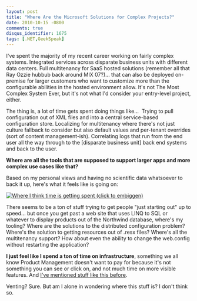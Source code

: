 ```yaml
---
layout: post
title: "Where Are the Microsoft Solutions for Complex Projects?"
date: 2010-10-15 -0800
comments: true
disqus_identifier: 1675
tags: [.NET,GeekSpeak]
---
```

I've spent the majority of my recent career working on fairly complex
systems. Integrated services across disparate business units with
different data centers. Full multitenancy for SaaS hosted solutions
(remember all that Ray Ozzie hubbub back around MIX 07?)... that can
also be deployed on-premise for larger customers who want to customize
more than the configurable abilities in the hosted environment allow.
It's not The Most Complex System Ever, but it's not what I'd consider
your entry-level project, either.

The thing is, a lot of time gets spent doing things like...  Trying to
pull configuration out of XML files and into a central service-based
configuration store. Localizing for multitenancy where there's not just
culture fallback to consider but also default values and per-tenant
overrides (sort of content management-ish). Correlating logs that run
from the end user all the way through to the [disparate business unit]
back end systems and back to the user.

**Where are all the tools that are supposed to support larger apps and
more complex use cases like that?**

Based on my personal views and having no scientific data whatsoever to
back it up, here's what it feels like is going on:

[![Where I think time is getting spent (click to
embiggen)](https://hyqi8g.bl3301.livefilestore.com/y2p4Tg-cbaUSTZFFKOG-AhV6i54Couog5NAyOYFzoGKQ_WiwSVW6ATiM3_8IAXNt0X_J2apoplUqRn2-NZs3ObkobJtuSC63jbWqQil45wEE_k/20101015bellcurvesmu.gif?psid=1 "Where I think time is getting spent (click to embiggen)")](https://hyqi8g.bl3301.livefilestore.com/y2pIixUfyDCj6e_HVRHAGTJ99f30MW9I55Lo1Yn8Rbr3i0M6ggM1jOSz74marg5Fv2X-wIiezfn4GUAHXDD62xX7Ix-UGOMH52YemlBR3U0t0c/20101015bellcurvelg.gif?psid=1)

There seems to be a ton of stuff trying to get people "just starting
out" up to speed... but once you get past a web site that uses LINQ to
SQL or whatever to display products out of the Northwind database,
where's my tooling? Where are the solutions to the distributed
configuration problem? Where's the solution to getting resources out of
.resx files? Where's all the multitenancy support? How about even the
ability to change the web.config without restarting the application?

**I just feel like I spend a ton of time on infrastructure**, something
we all know Product Management doesn't want to pay for because it's not
something you can see or click on, and not much time on more visible
features. And [I've mentioned stuff like this
before](/archive/2009/04/21/challenges-of-multi-tenant-enterprise-asp.net-applications.aspx).

Venting? Sure. But am I alone in wondering where this stuff is? I don't
think so.

